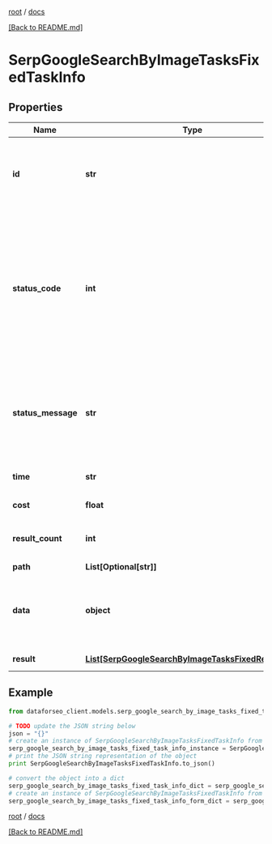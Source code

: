 [root](./../ "root") / [docs](./ "docs")

[[Back to README.md]](./../README.md "[Back to README.md]")

# SerpGoogleSearchByImageTasksFixedTaskInfo

## Properties

Name | Type | Description | Notes
------------ | ------------- | ------------- | -------------
**id** | **str** | task identifier unique task identifier in our system in the UUID format | [optional]
**status_code** | **int** | status code of the task generated by DataForSEO, can be within the following range: 10000-60000 you can find the full list of the response codes here | [optional]
**status_message** | **str** | informational message of the task you can find the full list of general informational messages here | [optional]
**time** | **str** | execution time, seconds | [optional]
**cost** | **float** | total tasks cost, USD | [optional]
**result_count** | **int** | number of elements in the result array | [optional]
**path** | **List[Optional[str]]** | URL path | [optional]
**data** | **object** | contains the same parameters that you specified in the POST request | [optional]
**result** | [**List[SerpGoogleSearchByImageTasksFixedResultInfo]**](SerpGoogleSearchByImageTasksFixedResultInfo.md) | array of results | [optional]

## Example

```python
from dataforseo_client.models.serp_google_search_by_image_tasks_fixed_task_info import SerpGoogleSearchByImageTasksFixedTaskInfo

# TODO update the JSON string below
json = "{}"
# create an instance of SerpGoogleSearchByImageTasksFixedTaskInfo from a JSON string
serp_google_search_by_image_tasks_fixed_task_info_instance = SerpGoogleSearchByImageTasksFixedTaskInfo.from_json(json)
# print the JSON string representation of the object
print SerpGoogleSearchByImageTasksFixedTaskInfo.to_json()

# convert the object into a dict
serp_google_search_by_image_tasks_fixed_task_info_dict = serp_google_search_by_image_tasks_fixed_task_info_instance.to_dict()
# create an instance of SerpGoogleSearchByImageTasksFixedTaskInfo from a dict
serp_google_search_by_image_tasks_fixed_task_info_form_dict = serp_google_search_by_image_tasks_fixed_task_info.from_dict(serp_google_search_by_image_tasks_fixed_task_info_dict)
```

  

[root](./../ "root") / [docs](./ "docs")

[[Back to README.md]](./../README.md "[Back to README.md]")